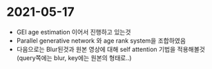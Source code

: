 # 2021-05-17
* GEI age estimation 이어서 진행하고 있는것
* Parallel generative network 와 age rank system을 조합하였음
* 다음으로는 Blur된것과 원본 영상에 대해 self attention 기법을 적용해볼것 (query쪽에는 blur, key에는 원본의 형태로..)
